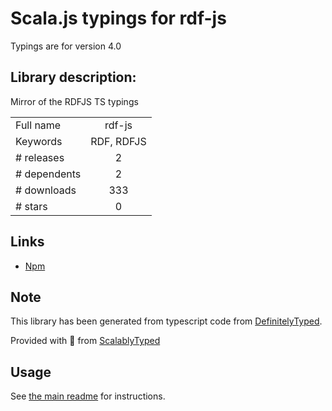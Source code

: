 
# Scala.js typings for rdf-js

Typings are for version 4.0

## Library description:
Mirror of the RDFJS TS typings

|                    |                 |
| ------------------ | :-------------: |
| Full name          | rdf-js |
| Keywords           | RDF, RDFJS |
| # releases         | 2 |
| # dependents       | 2 |
| # downloads        | 333 |
| # stars            | 0 |

## Links
- [Npm](https://www.npmjs.com/package/rdf-js)
    


## Note
This library has been generated from typescript code from [DefinitelyTyped](https://definitelytyped.org).

Provided with :purple_heart: from [ScalablyTyped](https://github.com/oyvindberg/ScalablyTyped)

## Usage
See [the main readme](../../readme.md) for instructions.


